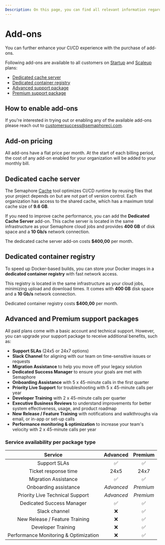 ```yaml
---
Description: On this page, you can find all relevant information regarding available Semaphore add-ons. 
---
```


# Add-ons

You can further enhance your CI/CD experience with the purchase of add-ons.

Following add-ons are available to all customers on [Startup](/account-management/startup-plan) and [Scaleup](/account-management/scaleup-plan) plans:

- [Dedicated cache server](#add-ons-pricing)
- [Dedicated container registry](#dedicated-container-registry)
- [Advanced support package](#advanced-and-premium-support-packages)
- [Premium support package](#advanced-and-premium-support-packages)

## How to enable add-ons

If you're interested in trying out or enabling any of the available add-ons please reach out to [customersuccess@semaphoreci.com](mailto:customersuccess@semaphoreci.com).

## Add-on pricing

All add-ons have a flat price per month. At the start of each billing period, the cost of any add-on enabled for your organization will be added to your monthly bill.

## Dedicated cache server

The Semaphore [Cache](/essentials/caching-dependencies-and-directories/) tool optimizes CI/CD runtime by reusing files that your project depends on but are not part of version control. Each organization has access to the shared cache, which has a maximum total cache size of **9.6 GB**.

If you need to improve cache performance, you can add the **Dedicated Cache Server** add-on. This cache server is located in the same infrastructure as your Semaphore cloud jobs and provides **400 GB** of disk space and a **10 Gb/s** network connection.

The dedicated cache server add-on costs **$400,00** per month.

## Dedicated container registry

To speed up Docker-based builds, you can store your Docker images in a **dedicated container registry** with fast network access.

This registry is located in the same infrastructure as your cloud jobs, minimizing upload and download times. It comes with **400 GB** disk space and a **10 Gb/s** network connection.

Dedicated container registry costs **$400,00** per month.

## Advanced and Premium support packages

All paid plans come with a basic account and technical support. However, you can upgrade your support package to receive additional benefits, such as:

- **Support SLAs** (24x5 or 24x7 options)
- **Slack Channel** for aligning with our team on time-sensitive issues or requests
- **Migration Assistance** to help you move off your legacy solution
- **Dedicated Success Manager** to ensure your goals are met with Semaphore
- **Onboarding Assistance** with 5 x 45-minute calls in the first quarter
- **Priority Live Support** for troubleshooting with 5 x 45-minute calls per year
- **Developer Training** with 2 x 45-minute calls per quarter
- **Executive Business Reviews** to understand improvements for better system effectiveness, usage, and product roadmap
- **New Release / Feature Training** with notifications and walkthroughs via email, or in-app or set-up calls
- **Performance monitoring & optimization** to increase your team's velocity with 2 x 45-minute calls per year

### Service availability per package type

|                Service                |  Advanced  |  Premium  |
| :-----------------------------------: | :--------: | :-------: |
|             Support SLAs              |     ✅      |     ✅     |
|         Ticket response time          |    24x5    |   24x7    |
|         Migration Assistance          |     ✅      |     ✅     |
|         Onboarding assistance         | *Advanced* | *Premium* |
|    Priority Live Technical Support    | *Advanced* | *Premium* |
|       Dedicated Success Manager       |     ✅      |     ✅     |
|             Slack channel             |     ❌      |     ✅     |
|    New Release / Feature Training     |     ❌      |     ✅     |
|          Developer Training           |     ❌      |     ✅     |
| Performance Monitoring & Optimization |     ❌      |     ✅     |
